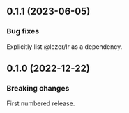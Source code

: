 ## 0.1.1 (2023-06-05)

### Bug fixes

Explicitly list @lezer/lr as a dependency.

## 0.1.0 (2022-12-22)

### Breaking changes

First numbered release.

